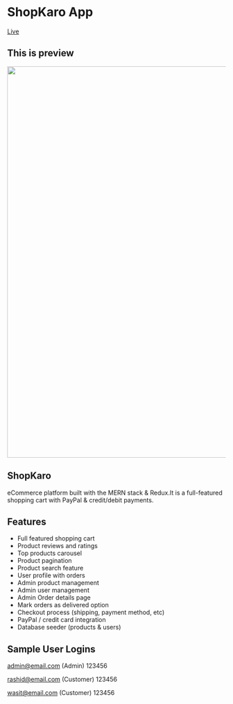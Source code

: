 # ShopKaro App
[Live](https://shop-karo-cklt.onrender.com)



## This is preview
<img src="" width="900">


## ShopKaro
eCommerce platform built with the MERN stack & Redux.It is a full-featured shopping cart with PayPal & credit/debit payments.

## Features

- Full featured shopping cart
- Product reviews and ratings
- Top products carousel
- Product pagination
- Product search feature
- User profile with orders
- Admin product management
- Admin user management
- Admin Order details page
- Mark orders as delivered option
- Checkout process (shipping, payment method, etc)
- PayPal / credit card integration
- Database seeder (products & users)


## Sample User Logins

admin@email.com (Admin)
123456

rashid@email.com (Customer)
123456

wasit@email.com (Customer)
123456


